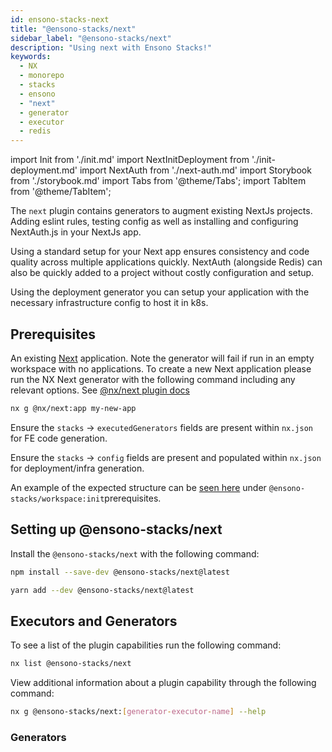 ```yaml
---
id: ensono-stacks-next
title: "@ensono-stacks/next"
sidebar_label: "@ensono-stacks/next"
description: "Using next with Ensono Stacks!"
keywords:
  - NX
  - monorepo
  - stacks
  - ensono
  - "next"
  - generator
  - executor
  - redis
---
```


import Init from './init.md'
import NextInitDeployment from './init-deployment.md'
import NextAuth from './next-auth.md'
import Storybook from './storybook.md'
import Tabs from '@theme/Tabs';
import TabItem from '@theme/TabItem';

The `next` plugin contains generators to augment existing NextJs projects. Adding eslint rules, testing config as well as installing and configuring NextAuth.js in your NextJs app.

Using a standard setup for your Next app ensures consistency and code quality across multiple applications quickly. NextAuth (alongside Redis) can also be quickly added to a project without costly configuration and setup.

Using the deployment generator you can setup your application with the necessary infrastructure config to host it in k8s.

## Prerequisites

An existing [Next](https://nextjs.org/) application. Note the generator will fail if run in an empty workspace with no applications. To create a new Next application please run the NX Next generator with the following command including any relevant options. See [@nx/next plugin docs](https://nx.dev/packages/next)

```bash
nx g @nx/next:app my-new-app
```

Ensure the `stacks` -> `executedGenerators` fields are present within `nx.json` for FE code generation.

Ensure the `stacks` -> `config` fields are present and populated within `nx.json` for deployment/infra generation.

An example of the expected structure can be [seen here](/docs/getting_started/workspace/ensono-stacks-workspace#prerequisites) under `@ensono-stacks/workspace:init`​ prerequisites.

## Setting up @ensono-stacks/next

Install the `@ensono-stacks/next` with the following command:

 <Tabs>
  <TabItem value="npm" label="npm">

```bash
npm install --save-dev @ensono-stacks/next@latest
```

  </TabItem>
  <TabItem value="yarn" label="yarn">

```bash
yarn add --dev @ensono-stacks/next@latest
```

  </TabItem>
 </Tabs>

## Executors and Generators

To see a list of the plugin capabilities run the following command:

```bash
nx list @ensono-stacks/next
```

View additional information about a plugin capability through the following command:

```bash
nx g @ensono-stacks/next:[generator-executor-name] --help
```

### Generators

<!-- markdownlint-disable MD033 -->
<Init />
<NextInitDeployment />

<NextAuth />
<ReactQuery />
<Storybook />
